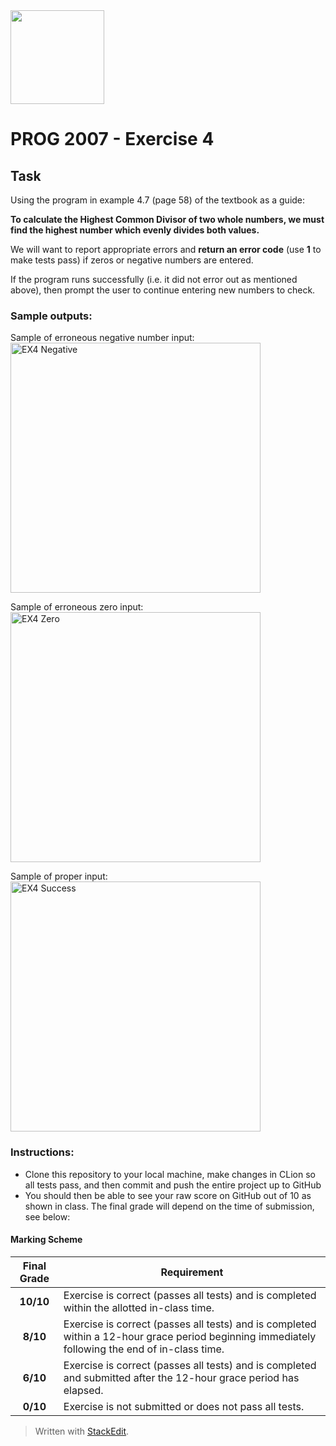 <img width="150px" src="https://www.nscc.ca/img/aboutnscc/visual-identity-guidelines/artwork/nscc-jpeg.jpg" >

# PROG 2007 - Exercise 4

## Task
Using the program in example 4.7 (page 58) of the textbook as a guide:

**To calculate the Highest Common Divisor of two whole numbers, we must find the highest number which evenly divides both values.**

We will want to report appropriate errors and **return an error code** (use **1** to make tests pass) if zeros or negative numbers are entered.

If the program runs successfully (i.e. it did not error out as mentioned above), then prompt the user to continue entering new numbers to check.

### Sample outputs:

Sample of erroneous negative number input:  
<img width="400px" src="https://prog2007.netlify.app/ex4-negative.png" alt="EX4 Negative">

Sample of erroneous zero input:  
<img width="400px" src="https://prog2007.netlify.app/ex4-zero.png" alt="EX4 Zero">

Sample of proper input:  
<img width="400px" src="https://prog2007.netlify.app/ex4-success.png" alt="EX4 Success">

### Instructions:
-   Clone this repository to your local machine, make changes in CLion so all tests pass, and then commit and push the entire project up to GitHub
-   You should then be able to see your raw score on GitHub out of 10 as shown in class. The final grade will depend on the time of submission, see below:

#### Marking Scheme
Final Grade | Requirement
:---: | ---
|**10/10** | Exercise is correct (passes all tests) and is completed within the allotted in-class time.
|**8/10** | Exercise is correct (passes all tests) and is completed within a 12-hour grace period beginning immediately following the end of in-class time.
|**6/10** | Exercise is correct (passes all tests) and is completed and submitted after the 12-hour grace period has elapsed.
|**0/10** | Exercise is not submitted or does not pass all tests.

> Written with [StackEdit](https://stackedit.io/).